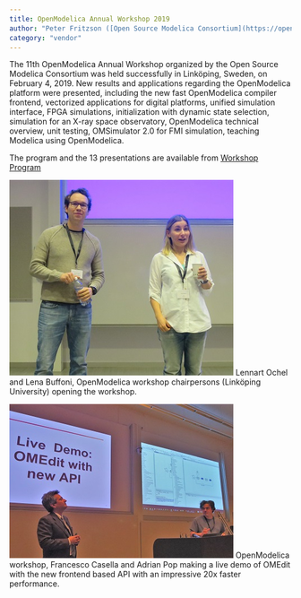 ```yaml
---
title: OpenModelica Annual Workshop 2019
author: "Peter Fritzson ([Open Source Modelica Consortium](https://openmodelica.org))"
category: "vendor"
---
```


The 11th OpenModelica Annual Workshop organized by the Open Source Modelica Consortium was held successfully in Linköping, Sweden, on February 4, 2019.
New results and applications regarding the OpenModelica platform were presented, including the new fast OpenModelica compiler frontend, vectorized applications for digital platforms, unified simulation interface, FPGA simulations, initialization with dynamic state selection, simulation for an X-ray space observatory, OpenModelica technical overview, unit testing, OMSimulator 2.0 for FMI simulation, teaching Modelica using OpenModelica.

The program and the 13 presentations are available from [Workshop Program](https://www.openmodelica.org/events/openmodelica-workshop/openmodelica-program-2019)

![Workshop Program 2019](Chairpersons.JPG 'Workshop Program 2019') 
Lennart Ochel and Lena Buffoni, OpenModelica workshop chairpersons (Linköping University) opening the workshop. 

![Workshop Program 2019](FrancescoAdrian.JPG 'Workshop Program 2019') 
OpenModelica workshop, Francesco Casella and Adrian Pop making a live demo of OMEdit with the new frontend based API with an impressive 20x faster performance.